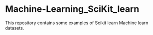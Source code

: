 # Machine-Learning_SciKit_learn
This repository contains some examples of Scikit learn Machine learn datasets.
